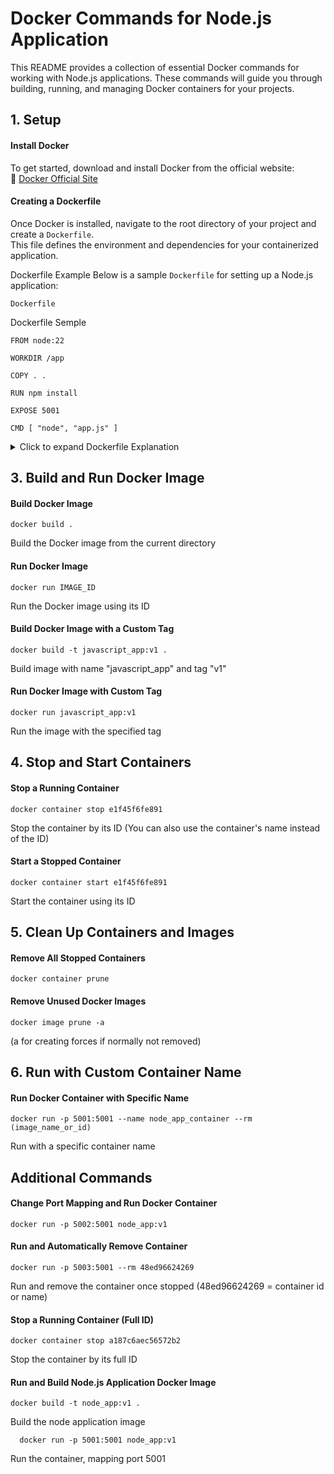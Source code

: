# Docker Commands for Node.js Application

This README provides a collection of essential Docker commands for working with Node.js applications. These commands will guide you through building, running, and managing Docker containers for your projects.

## 1. Setup

#### Install Docker  
To get started, download and install Docker from the official website:  
🔗 [Docker Official Site](https://www.docker.com/)  

#### Creating a Dockerfile  
Once Docker is installed, navigate to the root directory of your project and create a `Dockerfile`.  
This file defines the environment and dependencies for your containerized application.  

Dockerfile Example
Below is a sample `Dockerfile` for setting up a Node.js application: 
    
    Dockerfile

Dockerfile Semple

    FROM node:22
    
    WORKDIR /app
    
    COPY . .
    
    RUN npm install
    
    EXPOSE 5001 
    
    CMD [ "node", "app.js" ]
  
<details>
  <summary>Click to expand Dockerfile Explanation</summary>

### 1️⃣ `FROM node:22`  
- Specifies the base image as Node.js version 22.  
- Ensures a consistent runtime environment for the application.  

### 2️⃣ `WORKDIR /app`  
- Sets `/app` as the working directory inside the container.  
- All subsequent commands will be executed within this directory.  

### 3️⃣ `COPY . .`  
- Copies all files from the project directory (host machine) to the container's `/app` directory.  
- Ensures that the application code and dependencies are available inside the container.  

### 4️⃣ `RUN npm install`  
- Installs all dependencies defined in `package.json`.  
- This step ensures that required Node.js packages are available for the application.  

### 5️⃣ `EXPOSE 5001`  
- Informs Docker that the application inside the container will use port **5001**.  
- This does **not** automatically publish the port but serves as documentation for users running the container.  

### 6️⃣ `CMD ["node", "app.js"]`  
- Defines the default command that will be executed when the container starts.  
- Runs `node app.js` to launch the application.  

---

### 📌 Summary  
This `Dockerfile` creates a reproducible and isolated environment for a Node.js application.  
It ensures dependencies are installed, exposes the correct port, and defines how the application should start inside the container. 🚀  

</details>



## 3. Build and Run Docker Image
#### Build Docker Image
    docker build .  
Build the Docker image from the current directory

#### Run Docker Image
    docker run IMAGE_ID
Run the Docker image using its ID

#### Build Docker Image with a Custom Tag
    docker build -t javascript_app:v1 . 
Build image with name "javascript_app" and tag "v1"

#### Run Docker Image with Custom Tag
    docker run javascript_app:v1  
Run the image with the specified tag

## 4. Stop and Start Containers
#### Stop a Running Container
    docker container stop e1f45f6fe891  
Stop the container by its ID
(You can also use the container's name instead of the ID)

#### Start a Stopped Container
    docker container start e1f45f6fe891  
Start the container using its ID

## 5. Clean Up Containers and Images
#### Remove All Stopped Containers
    docker container prune

#### Remove Unused Docker Images
    docker image prune -a
(a for creating forces if normally not removed)



## 6. Run with Custom Container Name
#### Run Docker Container with Specific Name
    docker run -p 5001:5001 --name node_app_container --rm (image_name_or_id)  
Run with a specific container name

## Additional Commands
#### Change Port Mapping and Run Docker Container
    docker run -p 5002:5001 node_app:v1

#### Run and Automatically Remove Container
    docker run -p 5003:5001 --rm 48ed96624269  
Run and remove the container once stopped (48ed96624269 = container id or name)

#### Stop a Running Container (Full ID)
    docker container stop a187c6aec56572b2  
Stop the container by its full ID

#### Run and Build Node.js Application Docker Image
    docker build -t node_app:v1 .  
Build the node application image

      docker run -p 5001:5001 node_app:v1  
Run the container, mapping port 5001



